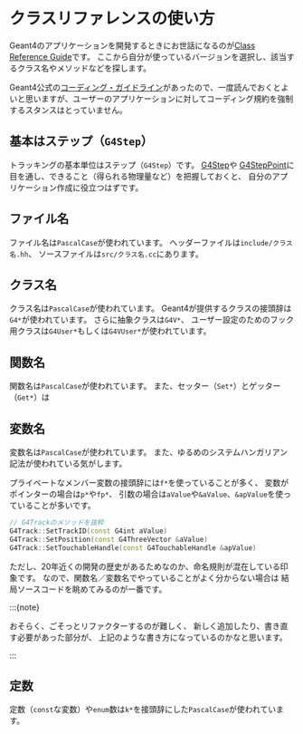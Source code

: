 # クラスリファレンスの使い方

Geant4のアプリケーションを開発するときにお世話になるのが[Class Reference Guide](https://geant4.kek.jp/Reference/)です。
ここから自分が使っているバージョンを選択し、該当するクラス名やメソッドなどを探します。

Geant4公式の[コーディング・ガイドライン](https://geant4-internal.web.cern.ch/collaboration/coding_guidelines)があったので、一度読んでおくとよいと思いますが、ユーザーのアプリケーションに対してコーディング規約を強制するスタンスはとっていません。

## 基本はステップ（``G4Step``）

トラッキングの基本単位はステップ（``G4Step``）です。
[G4Step](https://geant4.kek.jp/Reference/11.2.0/classG4Step.html)や
[G4StepPoint](https://geant4.kek.jp/Reference/11.2.0/classG4StepPoint.html)に
目を通し、できること（得られる物理量など）を把握しておくと、
自分のアプリケーション作成に役立つはずです。

## ファイル名

ファイル名は``PascalCase``が使われています。
ヘッダーファイルは``include/クラス名.hh``、
ソースファイルは``src/クラス名.cc``にあります。

## クラス名

クラス名は``PascalCase``が使われています。
Geant4が提供するクラスの接頭辞は``G4*``が使われています。
さらに抽象クラスは``G4V*``、
ユーザー設定のためのフック用クラスは``G4User*``もしくは``G4VUser*``が使われています。

## 関数名

関数名は``PascalCase``が使われています。
また、セッター（``Set*``）とゲッター（``Get*``）は

## 変数名

変数名は``PascalCase``が使われています。
また、ゆるめのシステムハンガリアン記法が使われている気がします。

プライベートなメンバー変数の接頭辞には``f*``を使っていることが多く、
変数がポインターの場合は``p*``や``fp*``、
引数の場合は``aValue``や``&aValue``、``&apValue``を使っていることが多いです。

```cpp
// G4Trackのメソッドを抜粋
G4Track::SetTrackID(const G4int aValue)
G4Track::SetPosition(const G4ThreeVector &aValue)
G4Track::SetTouchableHandle(const G4TouchableHandle &apValue)
```

ただし、20年近くの開発の歴史があるためなのか、命名規則が混在している印象です。
なので、関数名／変数名でやっていることがよく分からない場合は
結局ソースコードを眺めてみるのが一番です。

:::{note}

おそらく、ごそっとリファクターするのが難しく、
新しく追加したり、書き直す必要があった部分が、
上記のような書き方になっているのかなと思います。

:::

## 定数

定数（``const``な変数）や``enum``数は``k*``を接頭辞にした``PascalCase``が使われています。

